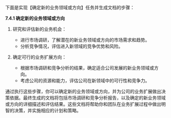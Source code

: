 下面是实现【确定新的业务领域或方向】任务并生成文档的步骤：

**7.4.1 确定新的业务领域或方向**

1. 研究和评估新的业务机会：
   - 进行市场调研，了解潜在的新业务领域或方向的市场需求和趋势。
   - 分析竞争情况，评估进入新领域的竞争优势和风险。

2. 确定可行的业务扩展方向：
   - 根据市场调研和竞争分析的结果，确定适合公司发展的新业务领域或方向。
   - 考虑公司的资源和能力，评估公司在新领域中的可行性和竞争力。

通过执行这些步骤，你可以确定新的业务领域或方向，并为公司的业务扩展做出决策依据。最终生成的文档将包括市场调研和竞争分析报告，以及确定的新业务领域或方向的详细描述和评估结果。这些文档将帮助你和团队在业务扩展过程中做出明智的决策，并实施相应的计划和策略。
